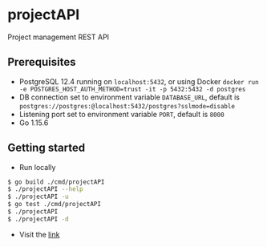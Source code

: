 # projectAPI
Project management REST API

## Prerequisites
* PostgreSQL 12.4 running on `localhost:5432`, or using Docker `docker run -e POSTGRES_HOST_AUTH_METHOD=trust -it -p 5432:5432 -d postgres`
* DB connection set to environment variable `DATABASE_URL`, default is `postgres://postgres:@localhost:5432/postgres?sslmode=disable`
* Listening port set to environment variable `PORT`, default is `8000`
* Go 1.15.6

## Getting started
* Run locally
```bash
$ go build ./cmd/projectAPI
$ ./projectAPI --help
$ ./projectAPI -u
$ go test ./cmd/projectAPI
$ ./projectAPI
$ ./projectAPI -d
```
* Visit the [link](https://hidden-mountain-18927.herokuapp.com/)